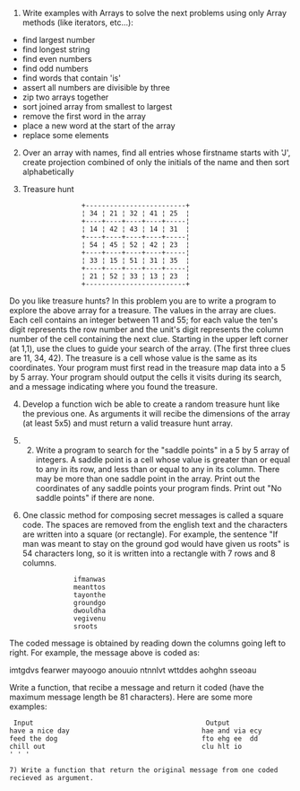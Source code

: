 1) Write examples with Arrays to solve the next problems using only Array methods (like iterators, etc...):

- find largest number
- find longest string 
- find even numbers
- find odd numbers
- find words that contain 'is'
- assert all numbers are divisible by three
- zip two arrays together
- sort joined array from smallest to largest
- remove the first word in the array
- place a new word at the start of the array
- replace some elements

2) Over an array with names, find all entries whose firstname starts with 'J',  create projection combined of only the initials of the name and then sort alphabetically

3) Treasure hunt
```
                  +-------------------------+
                  ¦ 34 ¦ 21 ¦ 32 ¦ 41 ¦ 25  ¦
                  +----+----+----+----+-----¦
                  ¦ 14 ¦ 42 ¦ 43 ¦ 14 ¦ 31  ¦
                  +----+----+----+----+-----¦
                  ¦ 54 ¦ 45 ¦ 52 ¦ 42 ¦ 23  ¦
                  +----+----+----+----+-----¦
                  ¦ 33 ¦ 15 ¦ 51 ¦ 31 ¦ 35  ¦
                  +----+----+----+----+-----¦
                  ¦ 21 ¦ 52 ¦ 33 ¦ 13 ¦ 23  ¦
                  +-------------------------+
```        

Do you like treasure hunts? In this problem you are to write a program to explore the above array for a treasure. The values in the array are clues. Each cell contains an integer between 11 and 55; for each value the ten's digit represents the row number and the unit's digit represents the column number of the cell containing the next clue. Starting in the upper left corner (at 1,1), use the clues to guide your search of the array. (The first three clues are 11, 34, 42). The treasure is a cell whose value is the same as its coordinates. Your program must first read in the treasure map data into a 5 by 5 array. Your program should output the cells it visits during its search, and a message indicating where you found the treasure.

4) Develop a function wich be able to create a random treasure hunt like the previous one. As arguments it will recibe the dimensions of the array (at least 5x5) and must return a valid treasure hunt array.

5) 2. Write a program to search for the "saddle points" in a 5 by 5 array of integers. A saddle point is a cell whose value is greater than or equal to any in its row, and less than or equal to any in its column. There may be more than one saddle point in the array. Print out the coordinates of any saddle points your program finds. Print out "No saddle points" if there are none.

6) One classic method for composing secret messages is called a square code.  The spaces are removed from the english text
and the characters are written into a square (or rectangle).  For example, the sentence "If man was meant to stay on the
ground god would have given us roots" is 54 characters long, so it is written into a rectangle with 7 rows and 8 columns.
```
                ifmanwas
                meanttos        
                tayonthe
                groundgo
                dwouldha
                vegivenu
                sroots
 ```
The coded message is obtained by reading down the columns going left to right.   For example, the message above is coded as:

imtgdvs fearwer mayoogo anouuio ntnnlvt wttddes aohghn  sseoau

Write a function, that recibe a message and return it coded (have the maximum message length be 81 characters).   Here are some more examples:
```
 Input                                           Output
have a nice day                                 hae and via ecy
feed the dog                                    fto ehg ee  dd
chill out                                       clu hlt io
' ' ' 

7) Write a function that return the original message from one coded recieved as argument.
